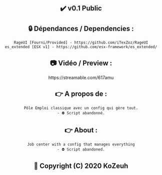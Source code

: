 <h2 align='center'>✔️ v0.1 Public </h2>

<h2 align='center'>🔒 Dépendances / Dependencies :</h2>
<div align='center'>

    RageUI [Fourni/Provided] - https://github.com/iTexZoz/RageUI
    es_extended [ESX v1] - https://github.com/esx-framework/es_extended/
</div>

<h2 align='center'>📷 Vidéo / Preview :</h2>
<div align='center'>https://streamable.com/617amu </div>

<h2 align='center'>👉 A propos de  :</h2>
<div align='center'>

    Pôle Emploi classique avec un config qui gère tout.
    - ⛔️ Script abandonné.
</div>

<h2 align='center'>👉 About  :</h2>
<div align='center'>

    Job center with a config that manages everything
    - ⛔️ Script abandoned.
</div>

<h2 align='center'>🔖 Copyright (C) 2020 KoZeuh</h2>


